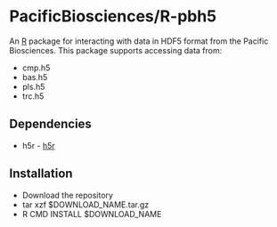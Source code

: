 PacificBiosciences/R-pbh5
=========================

An [R](www.r-project.org) package for interacting with data in HDF5
format from the Pacific Biosciences. This package supports accessing
data from:

+ cmp.h5
+ bas.h5
+ pls.h5
+ trc.h5

## Dependencies

* h5r - [h5r](http://r-forge.r-project.org/projects/h5r/)

## Installation 

+ Download the repository
+ tar xzf $DOWNLOAD_NAME.tar.gz
+ R CMD INSTALL $DOWNLOAD_NAME


